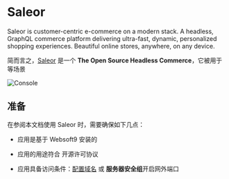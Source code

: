 # Saleor

Saleor is customer-centric e-commerce on a modern stack. A headless, GraphQL commerce platform delivering ultra-fast, dynamic, personalized shopping experiences. Beautiful online stores, anywhere, on any device.

简而言之，[Saleor](https://saleor.io/) 是一个 **The Open Source Headless Commerce**，它被用于  等场景


![Console](https://libs.websoft9.com/Websoft9/DocsPicture/zh/saleor/saleor-gui-websoft9.png)


## 准备

在参阅本文档使用 Saleor 时，需要确保如下几点：

- 应用是基于 Websoft9 安装的

- 应用的用途符合 [](https://some_license_url) 开源许可协议

- 应用具备访问条件：[配置域名](./guide/appsetdomain) 或 **服务器安全组**开启网外端口